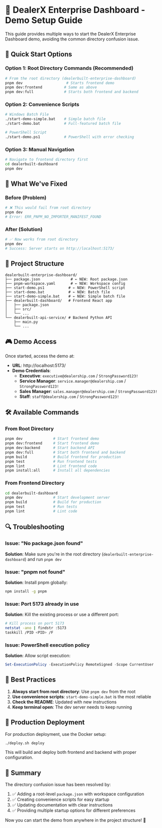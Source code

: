 # 🚀 DealerX Enterprise Dashboard - Demo Setup Guide

This guide provides multiple ways to start the DealerX Enterprise Dashboard demo, avoiding the common directory confusion issue.

## 🎯 Quick Start Options

### Option 1: Root Directory Commands (Recommended)
```bash
# From the root directory (dealerbuilt-enterprise-dashboard)
pnpm dev                    # Starts frontend demo
pnpm dev:frontend          # Same as above
pnpm dev:full              # Starts both frontend and backend
```

### Option 2: Convenience Scripts
```bash
# Windows Batch File
./start-demo-simple.bat    # Simple batch file
./start-demo.bat           # Full-featured batch file

# PowerShell Script
./start-demo.ps1           # PowerShell with error checking
```

### Option 3: Manual Navigation
```bash
# Navigate to frontend directory first
cd dealerbuilt-dashboard
pnpm dev
```

## 🔧 What We've Fixed

### Before (Problem)
```bash
# ❌ This would fail from root directory
pnpm dev
# Error: ERR_PNPM_NO_IMPORTER_MANIFEST_FOUND
```

### After (Solution)
```bash
# ✅ Now works from root directory
pnpm dev
# Success: Server starts on http://localhost:5173/
```

## 📁 Project Structure
```
dealerbuilt-enterprise-dashboard/
├── package.json              # ← NEW: Root package.json
├── pnpm-workspace.yaml       # ← NEW: Workspace config
├── start-demo.ps1           # ← NEW: PowerShell script
├── start-demo.bat           # ← NEW: Batch file
├── start-demo-simple.bat    # ← NEW: Simple batch file
├── dealerbuilt-dashboard/   # Frontend React app
│   ├── package.json
│   ├── src/
│   └── ...
└── dealerbuilt-api-service/ # Backend Python API
    ├── main.py
    └── ...
```

## 🎮 Demo Access

Once started, access the demo at:
- **URL**: http://localhost:5173/
- **Demo Credentials**:
  - **Executive**: `executive@dealership.com` / `StrongPassword123!`
  - **Service Manager**: `service.manager@dealership.com` / `StrongPassword123!`
  - **Sales Manager**: `sales.manager@dealership.com` / `StrongPassword123!`
  - **Staff**: `staff@dealership.com` / `StrongPassword123!`

## 🛠️ Available Commands

### From Root Directory
```bash
pnpm dev              # Start frontend demo
pnpm dev:frontend     # Start frontend demo
pnpm dev:backend      # Start backend API
pnpm dev:full         # Start both frontend and backend
pnpm build            # Build frontend for production
pnpm test             # Run frontend tests
pnpm lint             # Lint frontend code
pnpm install:all      # Install all dependencies
```

### From Frontend Directory
```bash
cd dealerbuilt-dashboard
pnpm dev              # Start development server
pnpm build            # Build for production
pnpm test             # Run tests
pnpm lint             # Lint code
```

## 🔍 Troubleshooting

### Issue: "No package.json found"
**Solution**: Make sure you're in the root directory (`dealerbuilt-enterprise-dashboard`) and run `pnpm dev`

### Issue: "pnpm not found"
**Solution**: Install pnpm globally:
```bash
npm install -g pnpm
```

### Issue: Port 5173 already in use
**Solution**: Kill the existing process or use a different port:
```bash
# Kill process on port 5173
netstat -ano | findstr :5173
taskkill /PID <PID> /F
```

### Issue: PowerShell execution policy
**Solution**: Allow script execution:
```powershell
Set-ExecutionPolicy -ExecutionPolicy RemoteSigned -Scope CurrentUser
```

## 🎯 Best Practices

1. **Always start from root directory**: Use `pnpm dev` from the root
2. **Use convenience scripts**: `start-demo-simple.bat` is the most reliable
3. **Check the README**: Updated with new instructions
4. **Keep terminal open**: The dev server needs to keep running

## 🚀 Production Deployment

For production deployment, use the Docker setup:
```bash
./deploy.sh deploy
```

This will build and deploy both frontend and backend with proper configuration.

## 📝 Summary

The directory confusion issue has been resolved by:
1. ✅ Adding a root-level `package.json` with workspace configuration
2. ✅ Creating convenience scripts for easy startup
3. ✅ Updating documentation with clear instructions
4. ✅ Providing multiple startup options for different preferences

Now you can start the demo from anywhere in the project structure! 🎉
